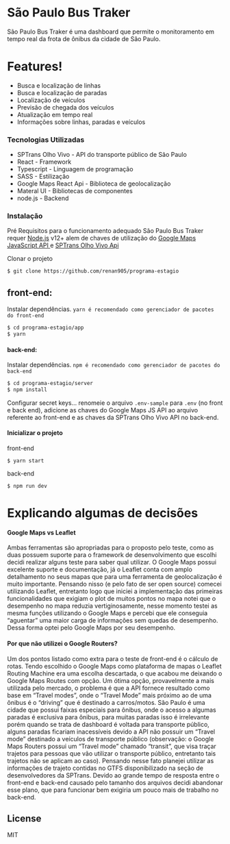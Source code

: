 # São Paulo Bus Traker 
 
São Paulo Bus Traker é uma dashboard que permite o monitoramento em tempo real da frota de ônibus da cidade de São Paulo.
# Features!
  - Busca e localização de linhas
  - Busca e localização de paradas
  - Localização de veículos
  - Previsão de chegada dos veículos
  - Atualização em tempo real
  - Informações sobre linhas, paradas e veículos
 
### Tecnologias Utilizadas
 
* SPTrans Olho Vivo - API do transporte público de São Paulo 
* React - Framework
* Typescript - Linguagem de programação
* SASS - Estilização
* Google Maps React Api - Biblioteca de geolocalização
* Materal UI - Bibliotecas de componentes
* node.js - Backend
 
### Instalação
 
Pré Requisitos
para o funcionamento adequado São Paulo Bus Traker requer [Node.js](https://nodejs.org/) v12+ alem de chaves de utilização do [Google Maps JavaScript API
](https://console.cloud.google.com/marketplace/product/google/maps-backend.googleapis.com?q=search&referrer=search&hl=pt_BR&project=sptransmaps) e [SPTrans Olho Vivo Api](http://www.sptrans.com.br/desenvolvedores)
 
 
Clonar o projeto
```sh
$ git clone https://github.com/renan905/programa-estagio
```
## front-end:
Instalar dependências. 
`yarn é recomendado como gerenciador de pacotes do front-end`
 
```sh
$ cd programa-estagio/app
$ yarn
```
#### back-end:
Instalar dependências. 
`npm é recomendado como gerenciador de pacotes do back-end`
```sh
$ cd programa-estagio/server
$ npm install
```
 
Configurar secret keys...
renomeie o arquivo `.env-sample` para `.env` (no front e back end), adicione as chaves do Google Maps JS API ao arquivo referente ao front-end e as chaves da SPTrans Olho Vivo API no back-end.
 
#### Inicializar o projeto
front-end
```app
$ yarn start
```
back-end
```server
$ npm run dev
```
 
# Explicando algumas de decisões

#### Google Maps vs Leaflet
Ambas ferramentas são apropriadas para o proposto pelo teste, como as duas possuem suporte para o framework de desenvolvimento que escolhi decidi realizar alguns teste para saber qual utilizar. O Google Maps possui excelente suporte e documentação, já o Leaflet conta com amplo detalhamento no seus mapas que para uma ferramenta de geolocalização é muito importante. Pensando nisso (e pelo fato de ser open source) comecei utilizando Leaflet, entretanto logo que iniciei a implementação das primeiras funcionalidades que exigiam o plot de muitos pontos no mapa notei que o desempenho no mapa reduzia vertiginosamente, nesse momento testei as mesma funções utilizando o Google Maps e percebi que ele conseguia “aguentar” uma maior carga de informações sem quedas de desempenho. Dessa forma optei pelo Google Maps por seu desempenho.


#### Por que não utilizei o Google Routers?
Um dos pontos listado como extra para o teste de front-end é o cálculo de rotas. Tendo escolhido o Google Maps como plataforma de mapas o Leaflet Routing Machine era uma escolha descartada, o que acabou me deixando o Google Maps Routes com opção. Um ótima opção, provavelmente a mais utilizada pelo mercado, o problema é que a API fornece resultado como base em “Travel modes”, onde o “Travel Mode” mais próximo ao de uma ônibus é o “driving” que é destinado a carros/motos. São Paulo é uma cidade que possui faixas especiais para ônibus, onde o acesso a algumas paradas é exclusiva para ônibus, para muitas paradas isso é irrelevante porém quando se trata de dashboard é voltada para transporte público, alguns paradas ficariam inacessíveis devido a API não possuir um “Travel mode” destinado a veículos de transporte público (observação: o Google Maps Routers possui um “Travel mode” chamado “transit”, que visa traçar trajetos para pessoas que vão utilizar o transporte público, entretanto tais trajetos não se aplicam ao caso). Pensando nesse fato planejei utilizar as informações de trajeto contidas no GTFS disponibilizado na seção de desenvolvedores da SPTrans. Devido ao grande tempo de resposta entre o front-end e back-end causado pelo tamanho dos arquivos decidi abandonar esse plano, que para funcionar bem exigiria um pouco mais de trabalho no back-end.


License
----
 
MIT
 
 
 
